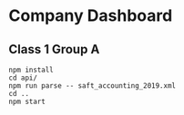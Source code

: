 # Company Dashboard

## Class 1 Group A

```
npm install
cd api/
npm run parse -- saft_accounting_2019.xml
cd ..
npm start
```

